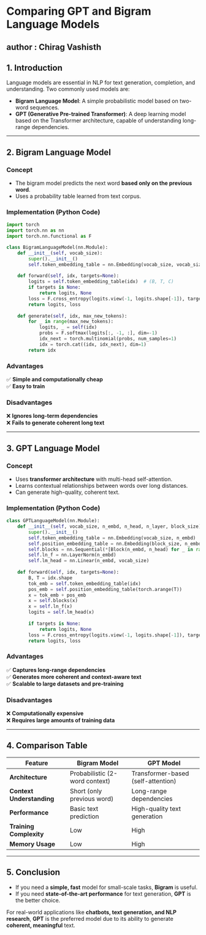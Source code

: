 # Comparing GPT and Bigram Language Models
## author : Chirag Vashisth

## 1. Introduction
Language models are essential in NLP for text generation, completion, and understanding. Two commonly used models are:
- **Bigram Language Model**: A simple probabilistic model based on two-word sequences.
- **GPT (Generative Pre-trained Transformer)**: A deep learning model based on the Transformer architecture, capable of understanding long-range dependencies.

---

## 2. Bigram Language Model
### **Concept**
- The bigram model predicts the next word **based only on the previous word**.
- Uses a probability table learned from text corpus.

### **Implementation (Python Code)**
```python
import torch
import torch.nn as nn
import torch.nn.functional as F

class BigramLanguageModel(nn.Module):
    def __init__(self, vocab_size):
        super().__init__()
        self.token_embedding_table = nn.Embedding(vocab_size, vocab_size)
    
    def forward(self, idx, targets=None):
        logits = self.token_embedding_table(idx)  # (B, T, C)
        if targets is None:
            return logits, None
        loss = F.cross_entropy(logits.view(-1, logits.shape[-1]), targets.view(-1))
        return logits, loss
    
    def generate(self, idx, max_new_tokens):
        for _ in range(max_new_tokens):
            logits, _ = self(idx)
            probs = F.softmax(logits[:, -1, :], dim=-1)
            idx_next = torch.multinomial(probs, num_samples=1)
            idx = torch.cat((idx, idx_next), dim=1)
        return idx
```

### **Advantages**
✅ **Simple and computationally cheap**  
✅ **Easy to train**  

### **Disadvantages**
❌ **Ignores long-term dependencies**  
❌ **Fails to generate coherent long text**  

---

## 3. GPT Language Model
### **Concept**
- Uses **transformer architecture** with multi-head self-attention.
- Learns contextual relationships between words over long distances.
- Can generate high-quality, coherent text.

### **Implementation (Python Code)**
```python
class GPTLanguageModel(nn.Module):
    def __init__(self, vocab_size, n_embd, n_head, n_layer, block_size):
        super().__init__()
        self.token_embedding_table = nn.Embedding(vocab_size, n_embd)
        self.position_embedding_table = nn.Embedding(block_size, n_embd)
        self.blocks = nn.Sequential(*[Block(n_embd, n_head) for _ in range(n_layer)])
        self.ln_f = nn.LayerNorm(n_embd)
        self.lm_head = nn.Linear(n_embd, vocab_size)
    
    def forward(self, idx, targets=None):
        B, T = idx.shape
        tok_emb = self.token_embedding_table(idx)
        pos_emb = self.position_embedding_table(torch.arange(T))
        x = tok_emb + pos_emb
        x = self.blocks(x)
        x = self.ln_f(x)
        logits = self.lm_head(x)
        
        if targets is None:
            return logits, None
        loss = F.cross_entropy(logits.view(-1, logits.shape[-1]), targets.view(-1))
        return logits, loss
```

### **Advantages**
✅ **Captures long-range dependencies**  
✅ **Generates more coherent and context-aware text**  
✅ **Scalable to large datasets and pre-training**  

### **Disadvantages**
❌ **Computationally expensive**  
❌ **Requires large amounts of training data**  

---

## 4. Comparison Table
| Feature | Bigram Model | GPT Model |
|---------|-------------|-----------|
| **Architecture** | Probabilistic (2-word context) | Transformer-based (self-attention) |
| **Context Understanding** | Short (only previous word) | Long-range dependencies |
| **Performance** | Basic text prediction | High-quality text generation |
| **Training Complexity** | Low | High |
| **Memory Usage** | Low | High |

---

## 5. Conclusion
- If you need a **simple, fast** model for small-scale tasks, **Bigram** is useful.
- If you need **state-of-the-art performance** for text generation, **GPT** is the better choice.

For real-world applications like **chatbots, text generation, and NLP research**, **GPT** is the preferred model due to its ability to generate **coherent, meaningful** text.

